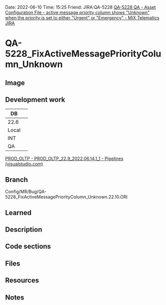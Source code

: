 Date: 2022-06-10 Time: 15:25
Friend: 
JIRA:QA-5228
[QA-5228 QA - Asset Configuration File - active message priority column shows "Unknown" when the priority is set to either "Urgent" or "Emergency" - MiX Telematics JIRA](https://jira.mixtelematics.com/browse/QA-5228)

# QA-5228_FixActiveMessagePriorityColumn_Unknown

## Image


## Development work

| DB    |     |
| ----- | --- |
| 22.6  |     |
| Local |     |
| INT   |     |
| QA    |     |

[PROD_OLTP - PROD_OLTP_22.9_2022.06.14.1_1 - Pipelines (visualstudio.com)](https://mixtelematics.visualstudio.com/Common/_releaseProgress?_a=release-pipeline-progress&releaseId=32824)

## Branch
Config/MR/Bug/QA-5228_FixActiveMessagePriorityColumn_Unknown.22.10.ORI

## Learned

## Description

## Code sections

## Files

## Resources

## Notes

